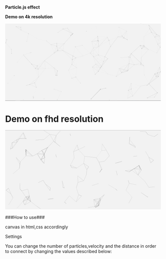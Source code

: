 **Particle.js effect**


**Demo on 4k resolution**

![4k](https://raw.githubusercontent.com/PrayingDMantis/Particles.js-effect/master/demo/asset/imgs/4k-particle-effect.png)

# Demo on fhd resolution
![4k](https://raw.githubusercontent.com/PrayingDMantis/Particles.js-effect/master/demo/asset/imgs/fhd-particle-effect.png)

###How to use###

canvas in html,css accordingly

Settings

You can change the number of particles,velocity and the distance in order to connect by changing the values described below:
